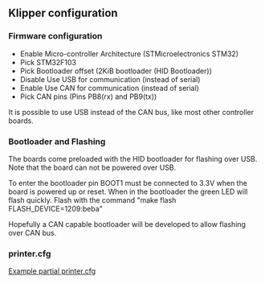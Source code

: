 

## Klipper configuration

### Firmware configuration

* Enable Micro-controller Architecture (STMicroelectronics STM32)
* Pick STM32F103
* Pick Bootloader offset (2KiB bootloader (HID Bootloader))
* Disable Use USB for communication (instead of serial)
* Enable Use CAN for communication (instead of serial)
* Pick CAN pins (Pins PB8(rx) and PB9(tx))

It is possible to use USB instead of the CAN bus, like most other controller boards. 

### Bootloader and Flashing

The boards come preloaded with the HID bootloader for flashing over USB. Note that the board can not be powered over USB. 

To enter the bootloader pin BOOT1 must be connected to 3.3V when the board is powered up or reset. When in the bootloader the green LED will flash quickly. Flash with the command "make flash FLASH_DEVICE=1209:beba"

Hopefully a CAN capable bootloader will be developed to allow flashing over CAN bus.

### printer.cfg

[Example partial printer.cfg](printer.cfg)








